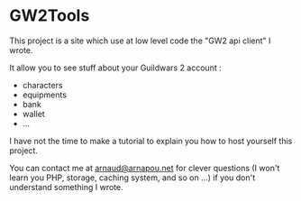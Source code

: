 GW2Tools
=========

This project is a site which use at low level code the "GW2 api client" I wrote.

It allow you to see stuff about your Guildwars 2 account : 

- characters
- equipments
- bank
- wallet
- ...

I have not the time to make a tutorial to explain you how to host yourself this project.

You can contact me at arnaud@arnapou.net for clever questions (I won't learn you PHP, storage, caching system, and so on ...) if you don't understand something I wrote.

